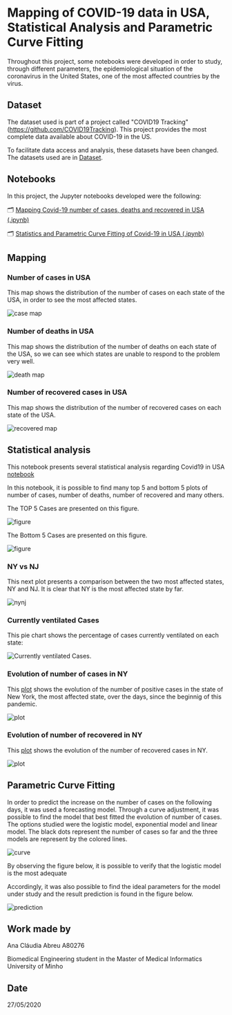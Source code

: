 # Mapping of COVID-19 data in USA, Statistical Analysis and Parametric Curve Fitting

Throughout this project, some notebooks were developed in order to study, through different parameters, the epidemiological situation of the coronavirus in the United States, one of the most affected countries by the virus.

## Dataset

The dataset used is part of a project called "COVID19 Tracking"(https://github.com/COVID19Tracking). This project provides the most complete data available about COVID-19 in the US.


To facilitate data access and analysis, these datasets have been changed. The datasets used are in [Dataset](https://github.com/claudiarmabreu/Epidemologia/tree/master/Projeto%20Covid-19/Dataset).


## Notebooks

In this project, the Jupyter notebooks developed were the following:

🗂️ [Mapping Covid-19 number of cases, deaths and recovered in USA (.ipynb)](https://github.com/claudiarmabreu/Epidemologia/blob/master/Projeto%20Covid-19/Notebooks/COVID19-US-Maps.ipynb)

🗂️ [Statistics and Parametric Curve Fitting of Covid-19 in USA (.ipynb)](https://github.com/claudiarmabreu/Epidemologia/blob/master/Projeto%20Covid-19/Notebooks/COVID19-US-Stats.ipynb)



## Mapping


### Number of cases in USA

This map shows the distribution of the number of cases on each state of the USA, in order to see the most affected states.


![case map](https://github.com/claudiarmabreu/Epidemologia/blob/master/Projeto%20Covid-19/Images/number_cases.png)


### Number of deaths in USA

This map shows the distribution of the number of deaths on each state of the USA, so we can see which states are unable to respond to the problem very well.


![death map](https://github.com/claudiarmabreu/Epidemologia/blob/master/Projeto%20Covid-19/Images/number_deaths_2.png)

### Number of recovered cases in USA

This map shows the distribution of the number of recovered cases on each state of the USA.


![recovered map](https://github.com/claudiarmabreu/Epidemologia/blob/master/Projeto%20Covid-19/Images/number_recovered.png)


## Statistical analysis

This notebook presents several statistical analysis regarding Covid19 in USA [notebook](https://github.com/claudiarmabreu/Epidemologia/blob/master/Projeto%20Covid-19/Notebooks/COVID19-US-Stats.ipynb)

In this notebook, it is possible to find many top 5 and bottom 5 plots of number of cases, number of deaths, number of recovered and many others.

The TOP 5 Cases are presented on this figure.

![figure](https://github.com/claudiarmabreu/Epidemologia/blob/master/Projeto%20Covid-19/Images/Top5_cases.png)

The Bottom 5 Cases are presented on this figure.

![figure](https://github.com/claudiarmabreu/Epidemologia/blob/master/Projeto%20Covid-19/Images/Bottom5_cases.png)

### NY vs NJ

This next plot presents a comparison between the two most affected states, NY and NJ. It is clear that NY is the most affected state by far.

![nynj](https://github.com/claudiarmabreu/Epidemologia/blob/master/Projeto%20Covid-19/Images/NY_NJ.png)



### Currently ventilated Cases

This pie chart shows the percentage of cases currently ventilated on each state: 

![Currently ventilated Cases](https://github.com/claudiarmabreu/Epidemologia/blob/master/Projeto%20Covid-19/Images/Ventilated.png).


### Evolution of number of cases in NY

This [plot](https://github.com/claudiarmabreu/Epidemologia/blob/master/Projeto%20Covid-19/Images/cases_NY.png) shows the evolution of the number of positive cases in the state of New York, the most affected state, over the days, since the beginnig of this pandemic.

![plot](https://github.com/claudiarmabreu/Epidemologia/blob/master/Projeto%20Covid-19/Images/cases_NY.png)

### Evolution of number of recovered in NY

This [plot](https://github.com/claudiarmabreu/Epidemologia/blob/master/Projeto%20Covid-19/Images/Recovered_NY.png) shows the evolution of the number of recovered cases in NY.

![plot](https://github.com/claudiarmabreu/Epidemologia/blob/master/Projeto%20Covid-19/Images/Recovered_NY.png)

## Parametric Curve Fitting

In order to predict the increase on the number of cases on the following days, it was used a forecasting model. 
Through a curve adjustment, it was possible to find the model that best fitted the evolution of number of cases. The options studied were the logistic model, exponential model and linear model.
The black dots represent the number of cases so far and the three models are represent by the colored lines.

![curve](https://github.com/claudiarmabreu/Epidemologia/blob/master/Projeto%20Covid-19/Images/PCF.png) 

By observing the figure below, it is possible to verify that the logistic model is the most adequate

Accordingly, it was also possible to find the ideal parameters for the model under study and the result prediction is found in the figure below.

![prediction](https://github.com/claudiarmabreu/Epidemologia/blob/master/Projeto%20Covid-19/Images/PCF2.png)


## Work made by

Ana Cláudia Abreu A80276 

Biomedical Engineering student in the Master of Medical Informatics
University of Minho


## Date

27/05/2020